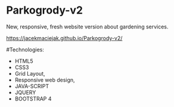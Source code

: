 # Parkogrody-v2
New, responsive, fresh website version about gardening services.  

https://jacekmaciejak.github.io/Parkogrody-v2/

#Technologies:
- HTML5
- CSS3
- Grid Layout,
- Responsive web design,
- JAVA-SCRIPT
- JQUERY
- BOOTSTRAP 4
